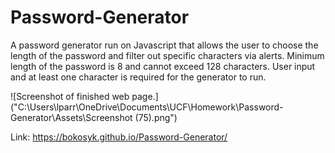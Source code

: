 # Password-Generator
A password generator run on Javascript that allows the user to choose the length of the password and filter out specific characters via alerts.
Minimum length of the password is 8 and cannot exceed 128 characters.
User input and at least one character is required for the generator to run.

![Screenshot of finished web page.]("C:\Users\lparr\OneDrive\Documents\UCF\Homework\Password-Generator\Assets\Screenshot (75).png")

Link: https://bokosyk.github.io/Password-Generator/